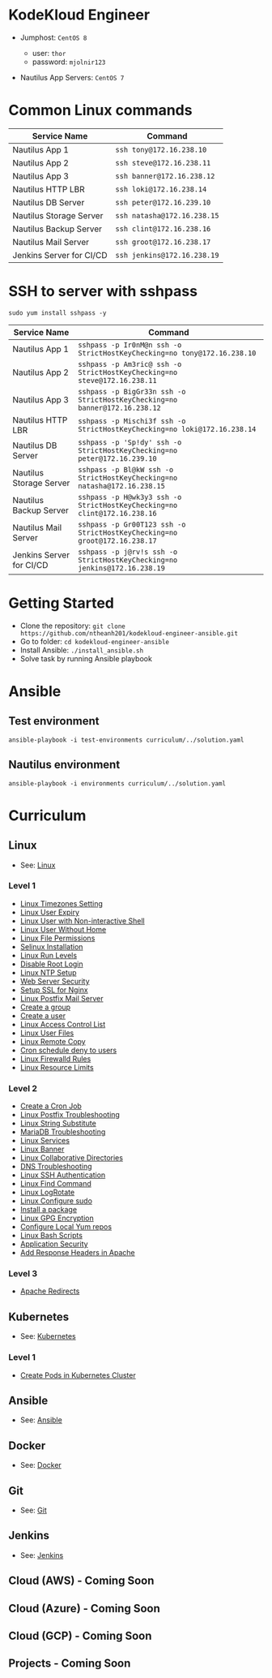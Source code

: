 # KodeKloud Engineer

- Jumphost: `CentOS 8`

    - user: `thor`
    - password: `mjolnir123`

- Nautilus App Servers: `CentOS 7`

# Common Linux commands

| Service Name             | Command                     |
|--------------------------|-----------------------------|
| Nautilus App 1           | `ssh tony@172.16.238.10`    |
| Nautilus App 2           | `ssh steve@172.16.238.11`   |
| Nautilus App 3           | `ssh banner@172.16.238.12`  |
| Nautilus HTTP LBR        | `ssh loki@172.16.238.14`    |
| Nautilus DB Server       | `ssh peter@172.16.239.10`   |
| Nautilus Storage Server  | `ssh natasha@172.16.238.15` |
| Nautilus Backup Server   | `ssh clint@172.16.238.16`   |
| Nautilus Mail Server     | `ssh groot@172.16.238.17`   |
| Jenkins Server for CI/CD | `ssh jenkins@172.16.238.19` |

# SSH to server with sshpass

`sudo yum install sshpass -y`

| Service Name             | Command                                                                    |
|--------------------------|----------------------------------------------------------------------------|
| Nautilus App 1           | `sshpass -p Ir0nM@n ssh -o StrictHostKeyChecking=no tony@172.16.238.10`    |
| Nautilus App 2           | `sshpass -p Am3ric@ ssh -o StrictHostKeyChecking=no steve@172.16.238.11`   |
| Nautilus App 3           | `sshpass -p BigGr33n ssh -o StrictHostKeyChecking=no banner@172.16.238.12` |
| Nautilus HTTP LBR        | `sshpass -p Mischi3f ssh -o StrictHostKeyChecking=no loki@172.16.238.14`   |
| Nautilus DB Server       | `sshpass -p 'Sp!dy' ssh -o StrictHostKeyChecking=no peter@172.16.239.10`   |
| Nautilus Storage Server  | `sshpass -p Bl@kW ssh -o StrictHostKeyChecking=no natasha@172.16.238.15`   |
| Nautilus Backup Server   | `sshpass -p H@wk3y3 ssh -o StrictHostKeyChecking=no clint@172.16.238.16`   |
| Nautilus Mail Server     | `sshpass -p Gr00T123 ssh -o StrictHostKeyChecking=no groot@172.16.238.17`  |
| Jenkins Server for CI/CD | `sshpass -p j@rv!s ssh -o StrictHostKeyChecking=no jenkins@172.16.238.19`  |

# Getting Started

- Clone the repository: `git clone https://github.com/ntheanh201/kodekloud-engineer-ansible.git`
- Go to folder: `cd kodekloud-engineer-ansible`
- Install Ansible: `./install_ansible.sh`
- Solve task by running Ansible playbook

# Ansible

## Test environment

`ansible-playbook -i test-environments curriculum/../solution.yaml`

## Nautilus environment

`ansible-playbook -i environments curriculum/../solution.yaml`

# Curriculum

## Linux

- See: [Linux](/curriculum/linux)

### Level 1

- [Linux Timezones Setting](/curriculum/linux/level-1/linux-timezones-setting/)
- [Linux User Expiry](/curriculum/linux/level-1/linux-user-expiry/)
- [Linux User with Non-interactive Shell](/curriculum/linux/level-1/linux-user-with-non-interactive-shell/)
- [Linux User Without Home](/curriculum/linux/level-1/linux-user-without-home/)
- [Linux File Permissions](/curriculum/linux/level-1/linux-file-permissions/)
- [Selinux Installation](/curriculum/linux/level-1/selinux-installation/)
- [Linux Run Levels](/curriculum/linux/level-1/linux-run-levels/)
- [Disable Root Login](/curriculum/linux/level-1/disable-root-login/)
- [Linux NTP Setup](/curriculum/linux/level-1/linux-ntp-setup/)
- [Web Server Security](/curriculum/linux/level-1/web-server-security)
- [Setup SSL for Nginx](/curriculum/linux/level-1/setup-ssl-nginx/)
- [Linux Postfix Mail Server](/curriculum/linux/level-1/linux-postfix-mail-server/)
- [Create a group](/curriculum/linux/level-1/create-a-group/)
- [Create a user](/curriculum/linux/level-1/create-a-user/)
- [Linux Access Control List](/curriculum/linux/level-1/linux-access-control-list/)
- [Linux User Files](/curriculum/linux/level-1/linux-user-files/)
- [Linux Remote Copy](/curriculum/linux/level-1/linux-remote-copy/)
- [Cron schedule deny to users](/curriculum/linux/level-1/cron-schedule-deny-to-users)
- [Linux Firewalld Rules](/curriculum/linux/level-1/linux-firewalld-rules)
- [Linux Resource Limits](/curriculum/linux/level-1/linux-resource-limits)

### Level 2

- [Create a Cron Job](/curriculum/linux/level-2/create-a-cron-job/)
- [Linux Postfix Troubleshooting](/curriculum/linux/level-2/linux-postfix-troubleshooting/)
- [Linux String Substitute](/curriculum/linux/level-2/linux-string-substitute/)
- [MariaDB Troubleshooting](/curriculum/linux/level-2/mariadb-troubleshooting/)
- [Linux Services](/curriculum/linux/level-2/linux-services/)
- [Linux Banner](/curriculum/linux/level-2/linux-banner)
- [Linux Collaborative Directories](/curriculum/linux/level-2/linux-collaborative-directories/)
- [DNS Troubleshooting](/curriculum/linux/level-2/dns-troubleshooting/)
- [Linux SSH Authentication](/curriculum/linux/level-2/linux-ssh-authentication/)
- [Linux Find Command](/curriculum/linux/level-2/linux-find-command/)
- [Linux LogRotate](/curriculum/linux/level-2/linux-log-rotate/)
- [Linux Configure sudo](/curriculum/linux/level-2/linux-configure-sudo/)
- [Install a package](/curriculum/linux/level-2/install-a-package/)
- [Linux GPG Encryption](/curriculum/linux/level-2/linux-gpg-encryption/)
- [Configure Local Yum repos](/curriculum/linux/level-2/configure-local-yum-repos/)
- [Linux Bash Scripts](/curriculum/linux/level-2/linux-bash-scripts)
- [Application Security](/curriculum/linux/level-2/application-security/)
- [Add Response Headers in Apache](/curriculum/linux/level-2/add-response-headers-in-apache)

### Level 3

- [Apache Redirects](/curriculum/linux/level-3/apache-redirects/)

## Kubernetes

- See: [Kubernetes](/curriculum/kubernetes)

### Level 1

- [Create Pods in Kubernetes Cluster](/curriculum/kubernetes/level-1/create-pods-in-k8s-cluster)

## Ansible

- See: [Ansible](/curriculum/ansible)

## Docker

- See: [Docker](/curriculum/docker)

## Git

- See: [Git](/curriculum/git)

## Jenkins

- See: [Jenkins](/curriculum/jenkins)

## Cloud (AWS) - Coming Soon

## Cloud (Azure) - Coming Soon

## Cloud (GCP) - Coming Soon

## Projects - Coming Soon